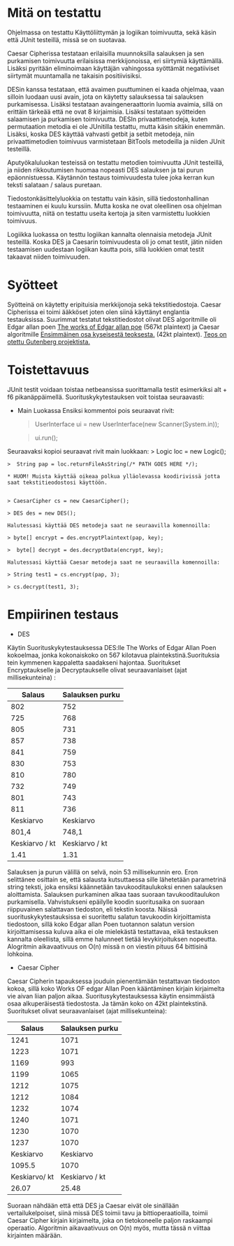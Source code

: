 # Mitä on testattu
Ohjelmassa on testattu Käyttöliittymän ja logiikan toimivuutta,
sekä käsin että JUnit testeillä, missä se on suotavaa.
	
Caesar Cipherissa testataan erilaisilla muunnoksilla salauksen ja sen purkamisen toimivuutta erilaisissa merkkijonoissa, eri siirtymiä käyttämällä. Lisäksi pyritään eliminoimaan käyttäjän vahingossa syöttämät negatiiviset siirtymät muuntamalla ne takaisin positiivisiksi.
	
DESin kanssa testataan, että avaimen puuttuminen ei kaada ohjelmaa, vaan silloin luodaan uusi avain, jota on käytetty salauksessa tai salauksen purkamisessa. Lisäksi testataan avaingeneraattorin luomia avaimia, sillä on erittäin tärkeää että ne ovat 8 kirjaimisia. Lisäksi testataan syötteiden salaamisen ja purkamisen toimivuutta. DESIn privaattimetodeja, kuten permutaation metodia ei ole JUnitilla testattu, mutta käsin sitäkin enemmän. Lisäksi, koska DES käyttää vahvasti getbit ja setbit metodeja, niin privaattimetodien toimivuus varmistetaan BitTools metodeilla ja niiden JUnit testeillä. 
	
Aputyökaluluokan testeissä on testattu metodien toimivuutta JUnit testeillä, ja niiden rikkoutumisen huomaa nopeasti DES salauksen ja tai purun epäonnistuessa. Käytännön testaus toimivuudesta tulee joka kerran kun teksti salataan / salaus puretaan.
	
Tiedostonkäsittelyluokkia on testattu vain käsin, sillä tiedostonhallinan testaaminen ei kuulu kurssiin. Mutta koska ne ovat oleellinen osa ohjelman toimivuutta, niitä on testattu useita kertoja ja  siten varmistettu luokkien toimivuus.

Logiikka luokassa on testtu logiikan kannalta olennaisia metodeja JUnit testeillä. Koska DES ja Caesarin toimivuudesta oli jo omat testit, jätin niiden testaamisen uudestaan logiikan kautta pois, sillä luokkien omat testit takaavat niiden toimivuuden.
	
# Syötteet
Syötteinä on käytetty eripituisia merkkijonoja sekä tekstitiedostoja. Caesar Cipherissa ei toimi ääkköset joten olen siinä käyttänyt englantia testauksissa. Suurimmat testatut tekstitiedostot olivat DES algoritmille oli Edgar allan poen [The works of Edgar allan poe](https://github.com/Antiik91/d3_ciph3r/blob/master/dokumentaatio/THE%20WORKS%20OF%20EDGAR%20ALLAN%20POE.txt) (567kt  plaintext)  ja Caesar algoritmille [Ensimmäinen osa kyseisestä teoksesta.](https://github.com/Antiik91/d3_ciph3r/blob/master/dokumentaatio/THE%20PURLOINED%20LETTER%20BY%20EDGAR%20ALLAN%20POE.txt) (42kt plaintext). [Teos on otettu Gutenberg projektista.](https://www.gutenberg.org/wiki/Main_Page)

# Toistettavuus
  JUnit testit voidaan toistaa netbeansissa suorittamalla testit esimerkiksi alt + f6 pikanäppäimellä. Suorituskykytestauksen voit toistaa seuraavasti:
  * Main Luokassa
  Ensiksi kommentoi pois seuraavat rivit:

	>  UserInterface ui = new UserInterface(new Scanner(System.in));
	
	> ui.run();
	
 Seuraavaksi kopioi seuraavat rivit main luokkaan: 
 	> Logic loc = new Logic();
 	
 	>  String pap = loc.returnFileAsString(/* PATH GOES HERE */);
 	
 	* HUOM! Muista käyttää oikeaa polkua ylläolevassa koodirivissä jotta saat tekstitieodostosi käyttöön.
	

	> CaesarCipher cs = new CaesarCipher(); 

	> DES des = new DES();
	
	Halutessasi käyttää DES metodeja saat ne seuraavilla komennoilla:
	
	> byte[] encrypt = des.encryptPlaintext(pap, key);
	
	>  byte[] decrypt = des.decryptData(encrypt, key);
	
	Halutessasi käyttää Caesar metodeja saat ne seuraavilla komennoilla: 
	
	> String test1 = cs.encrypt(pap, 3);
	
	> cs.decrypt(test1, 3);

# Empiirinen testaus

* DES

Käytin Suorituskykytestauksessa DES:lle The Works of Edgar Allan Poen kokoelmaa, jonka kokonaiskoko on 567 kilotavua plaintekstinä.Suorituksia tein kymmenen kappaletta saadakseni hajontaa. Suoritukset Encryptaukselle ja Decryptaukselle olivat seuraavanlaiset (ajat millisekunteina) :

| Salaus        | Salauksen purku           |
| ------------- |-------------|
| 802          | 752    |
| 725          | 768    |
| 805          | 731    |
| 857          | 738    |
| 841          | 759    |
| 830          | 753    |
| 810          | 780    |
|  732         | 749    |
| 801          | 743    |
| 811          | 736    |
| Keskiarvo        | Keskiarvo           |
| 801,4| 748,1 |
| Keskiarvo / kt       | Keskiarvo   / kt         |
| 1.41         | 1.31           |
Salauksen ja purun välillä on selvä, noin 53 millisekunnin ero. Eron selittänee osittain se, että salausta kutsuttaessa sille lähetetään parametrinä string teksti, joka ensiksi käännetään tavukooditaulukoksi ennen salauksen aloittamista. Salauksen purkaminen alkaa taas suoraan tavukooditaulukon purkamisella. Vahvistukseni epäilylle koodin suoritusaika on suoraan riippuvainen salattavan tiedoston, eli tekstin koosta. Näissä suorituskykytestauksissa ei suoritettu salatun tavukoodin kirjoittamista tiedostoon, sillä koko Edgar allan Poen tuotannon salatun version kirjoittamisessa kuluva aika ei ole mielekästä testattavaa, eikä testauksen kannalta oleellista, sillä emme halunneet tietää levykirjoituksen nopeutta. 
Alogritmin aikavaativuus on O(n) missä n on viestin pituus 64 bittisinä lohkoina.

* Caesar Cipher

Caesar Cipherin tapauksessa jouduin pienentämään testattavan tiedoston kokoa, sillä koko Works OF edgar Allan Poen kääntäminen kirjain kirjaimelta vie aivan liian paljon aikaa. Suoritusykytestauksessa käytin ensimmäistä osaa alkuperäisestä tiedostosta. Ja tämän koko on 42kt plaintekstinä. Suoritukset olivat seuraavanlaiset (ajat millisekunteina): 

| Salaus        | Salauksen purku           |
| ------------- |-------------|
| 1241          | 1071    |
| 1223          | 1071    |
| 1169          | 993    |
| 1199          | 1065    |
| 1212          | 1075    |
| 1212          | 1084    |
| 1232          | 1074    |
|  1240         | 1071    |
| 1230          | 1070    |
| 1237          | 1070    |
| Keskiarvo        | Keskiarvo           |
| 1095.5| 1070| 
| Keskiarvo/ kt        | Keskiarvo / kt          |
| 26.07        | 25.48           |
Suoraan nähdään että että DES ja Caesar eivät ole sinällään vertailukelpoiset, siinä missä DES toimii tavu ja bittioperaatioilla, toimii
Caesar Cipher kirjain kirjaimelta, joka on tietokoneelle paljon raskaampi operaatio. 
Algoritmin aikavaativuus on O(n) myös, mutta tässä n viittaa kirjainten määrään. 

